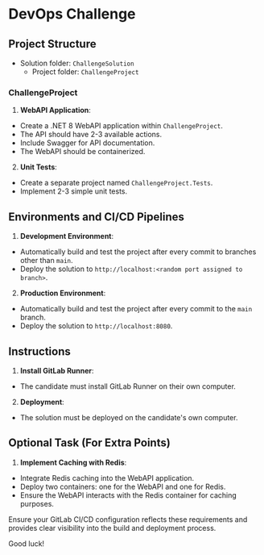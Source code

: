 # DevOps Challenge

## Project Structure

- Solution folder: `ChallengeSolution`
  - Project folder: `ChallengeProject`

### ChallengeProject

1. **WebAPI Application**: 
 - Create a .NET 8 WebAPI application within `ChallengeProject`.
 - The API should have 2-3 available actions.
 - Include Swagger for API documentation.
 - The WebAPI should be containerized.

2. **Unit Tests**:
 - Create a separate project named `ChallengeProject.Tests`.
 - Implement 2-3 simple unit tests.

## Environments and CI/CD Pipelines

1. **Development Environment**:
 - Automatically build and test the project after every commit to branches other than `main`.
 - Deploy the solution to `http://localhost:<random port assigned to branch>`.

2. **Production Environment**:
 - Automatically build and test the project after every commit to the `main` branch.
 - Deploy the solution to `http://localhost:8080`.

## Instructions

1. **Install GitLab Runner**:
 - The candidate must install GitLab Runner on their own computer.

2. **Deployment**:
 - The solution must be deployed on the candidate's own computer.

## Optional Task (For Extra Points)

1. **Implement Caching with Redis**:
 - Integrate Redis caching into the WebAPI application.
 - Deploy two containers: one for the WebAPI and one for Redis.
 - Ensure the WebAPI interacts with the Redis container for caching purposes.

Ensure your GitLab CI/CD configuration reflects these requirements and provides clear visibility into the build and deployment process.

Good luck!
 
